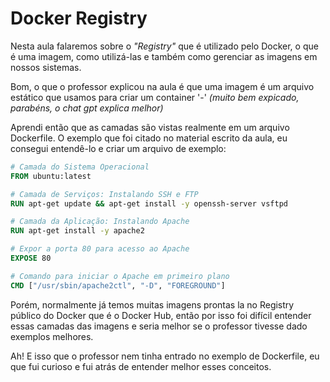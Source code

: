 # Docker Registry

Nesta aula falaremos sobre o *"Registry"* que é utilizado pelo Docker, o que é uma imagem, como utilizá-las e também como gerenciar as imagens em nossos sistemas.

Bom, o que o professor explicou na aula é que uma imagem é um arquivo estático que usamos para criar um container '-' *(muito bem expicado, parabéns, o chat gpt explica melhor)*

Aprendi então que as camadas são vistas realmente em um arquivo Dockerfile. O exemplo que foi citado no material escrito da aula, eu consegui entendê-lo e criar um arquivo de exemplo: 

```Dockerfile
# Camada do Sistema Operacional
FROM ubuntu:latest

# Camada de Serviços: Instalando SSH e FTP
RUN apt-get update && apt-get install -y openssh-server vsftpd

# Camada da Aplicação: Instalando Apache
RUN apt-get install -y apache2

# Expor a porta 80 para acesso ao Apache
EXPOSE 80

# Comando para iniciar o Apache em primeiro plano
CMD ["/usr/sbin/apache2ctl", "-D", "FOREGROUND"]
```

Porém, normalmente já temos muitas imagens prontas la no Registry público do Docker que é o Docker Hub, então por isso foi difícil entender essas camadas das imagens e seria melhor se o professor tivesse dado exemplos melhores.

Ah! E isso que o professor nem tinha entrado no exemplo de Dockerfile, eu que fui curioso e fui atrás de entender melhor esses conceitos.